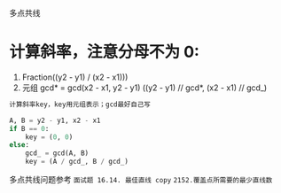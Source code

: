 多点共线

# 计算斜率，注意分母不为 0:

1. Fraction((y2 - y1) / (x2 - x1)))
2. 元组
   gcd* = gcd(x2 - x1, y2 - y1)
   ((y2 - y1) // gcd*, (x2 - x1) // gcd\_)

```Python
计算斜率key，key用元组表示；gcd最好自己写

A, B = y2 - y1, x2 - x1
if B == 0:
    key = (0, 0)
else:
    gcd_ = gcd(A, B)
    key = (A / gcd_, B / gcd_)
```

多点共线问题参考
`面试题 16.14. 最佳直线 copy`
`2152.覆盖点所需要的最少直线数`
